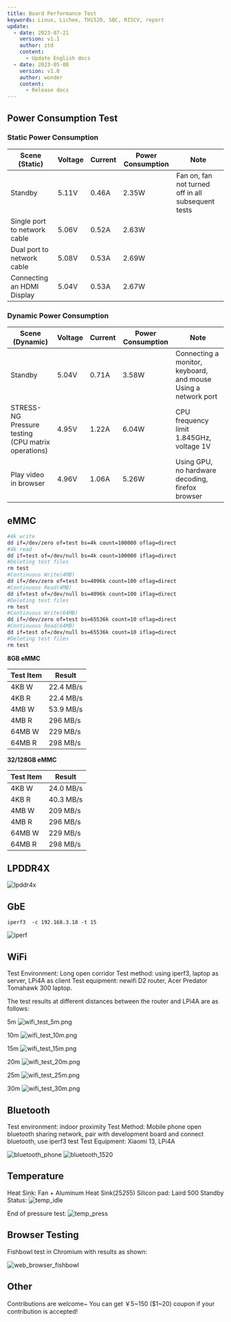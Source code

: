 ```yaml
---
title: Board Performance Test
keywords: Linux, Lichee, TH1520, SBC, RISCV, report
update:
  - date: 2023-07-21
    version: v1.1
    author: ztd
    content:
      - Update English docs
  - date: 2023-05-08
    version: v1.0
    author: wonder
    content:
      - Release docs
---
```


## Power Consumption Test

### Static Power Consumption

| Scene (Static) | Voltage | Current | Power Consumption | Note |
| -------------- | ----- | ----- | ----- | ------------------------------------ |
| Standby | 5.11V | 0.46A | 2.35W | Fan on, fan not turned off in all subsequent tests |
| Single port to network cable | 5.06V | 0.52A | 2.63W | |
| Dual port to network cable | 5.08V | 0.53A | 2.69W | |
| Connecting an HDMI Display | 5.04V | 0.53A | 2.67W | |

### Dynamic Power Consumption

| Scene (Dynamic)                 | Voltage  | Current  | Power Consumption  | Note                                |
| -------------------------- | ----- | ----- | ----- | ----------------------------------- |
| Standby                       | 5.04V | 0.71A | 3.58W | Connecting a monitor, keyboard, and mouse Using a network port |
| STRESS-NG Pressure testing <br>(CPU matrix operations) | 4.95V | 1.22A | 6.04W | CPU frequency limit 1.845GHz, voltage 1V      |
| Play video in browser             | 4.96V | 1.06A | 5.26W | Using GPU, no hardware decoding, firefox browser  |

## eMMC

```bash
#4k write
dd if=/dev/zero of=test bs=4k count=100000 oflag=direct
#4k read
dd if=test of=/dev/null bs=4k count=100000 iflag=direct
#Deleting test files
rm test
#Continuous Write(4MB)
dd if=/dev/zero of=test bs=4096k count=100 oflag=direct
#Continuous Read(4MB)
dd if=test of=/dev/null bs=4096k count=100 iflag=direct
#Deleting test files
rm test
#Continuous Write(64MB)
dd if=/dev/zero of=test bs=65536k count=10 oflag=direct
#Continuous Read(64MB)
dd if=test of=/dev/null bs=65536k count=10 iflag=direct
#Deleting test files
rm test
```

**8GB eMMC**

| Test Item | Result    |
| --------- | --------- |
| 4KB W     | 22.4 MB/s |
| 4KB R     | 22.4 MB/s |
| 4MB W     | 53.9 MB/s |
| 4MB R     | 296 MB/s  |
| 64MB W    | 229 MB/s  |
| 64MB R    | 298 MB/s  |


**32/128GB eMMC**

| Test Item | Result    |
| --------- | --------- |
| 4KB W     | 24.0 MB/s |
| 4KB R     | 40.3 MB/s |
| 4MB W     | 209 MB/s  |
| 4MB R     | 296 MB/s  |
| 64MB W    | 229 MB/s  |
| 64MB R    | 298 MB/s  |


## LPDDR4X

![lpddr4x](./../../../../zh/lichee/th1520/lpi4a/assets/test_report/lpddr4x.png) 

## GbE

`iperf3  -c 192.168.3.18 -t 15`

![iperf](./../../../../zh/lichee/th1520/lpi4a/assets/test_report/iperf.png) 

## WiFi

Test Environment: Long open corridor
Test method: using iperf3, laptop as server, LPi4A as client
Test equipment: newifi D2 router, Acer Predator Tomahawk 300 laptop.

The test results at different distances between the router and LPi4A are as follows:

5m
![wifi_test_5m.png](./../../../../zh/lichee/th1520/lpi4a/assets/test_report/wifi_test_5m.png)

10m
![wifi_test_10m.png](./../../../../zh/lichee/th1520/lpi4a/assets/test_report/wifi_test_10m.png)

15m
![wifi_test_15m.png](./../../../../zh/lichee/th1520/lpi4a/assets/test_report/wifi_test_15m.png)

20m
![wifi_test_20m.png](./../../../../zh/lichee/th1520/lpi4a/assets/test_report/wifi_test_20m.png)

25m
![wifi_test_25m.png](./../../../../zh/lichee/th1520/lpi4a/assets/test_report/wifi_test_25m.png)

30m
![wifi_test_30m.png](./../../../../zh/lichee/th1520/lpi4a/assets/test_report/wifi_test_30m.png)

## Bluetooth

Test environment: indoor proximity
Test Method: Mobile phone open bluetooth sharing network, pair with development board and connect bluetooth, use iperf3 test
Test Equipment: Xiaomi 13, LPi4A

![bluetooth_phone](./../../../../zh/lichee/th1520/lpi4a/assets/test_report/bluetooth_phone.jpg)
![bluetooth_1520](./../../../../zh/lichee/th1520/lpi4a/assets/test_report/bluetooth_1520.png)

## Temperature

Heat Sink: Fan + Aluminum Heat Sink(25*25*5)
Silicon pad: Laird 500
Standby Status:
![temp_idle](./../../../../zh/lichee/th1520/lpi4a/assets/test_report/temp_idle.png) 

End of pressure test:
![temp_press](./../../../../zh/lichee/th1520/lpi4a/assets/test_report/temp_press.png) 

## Browser Testing

Fishbowl test in Chromium with results as shown:

![web_browser_fishbowl](./../../../../zh/lichee/th1520/lpi4a/assets/test_report/web_browser_fishbowl.png)

## Other

Contributions are welcome~ You can get ￥5~150 ($1~20) coupon if your contribution is accepted!